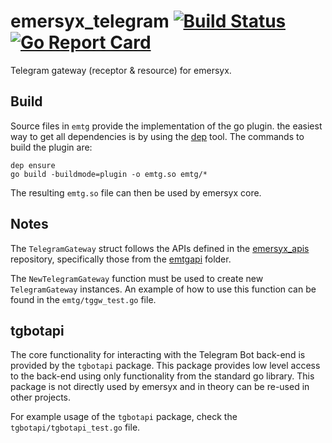 # emersyx_telegram [![Build Status][build-img]][build-url] [![Go Report Card][gorep-img]][gorep-url]

Telegram gateway (receptor & resource) for emersyx.

## Build

Source files in `emtg` provide the implementation of the go plugin. the easiest way to get all dependencies is by using
the [dep][3] tool. The commands to build the plugin are:

```
dep ensure
go build -buildmode=plugin -o emtg.so emtg/*
```

The resulting `emtg.so` file can then be used by emersyx core.

## Notes

The `TelegramGateway` struct follows the APIs defined in the [emersyx_apis][1] repository, specifically those from the
[emtgapi][2] folder.

The `NewTelegramGateway` function must be used to create new `TelegramGateway` instances. An example of how to use this
function can be found in the `emtg/tggw_test.go` file.

## tgbotapi

The core functionality for interacting with the Telegram Bot back-end is provided by the `tgbotapi` package. This
package provides low level access to the back-end using only functionality from the standard go library. This package is
not directly used by emersyx and in theory can be re-used in other projects.

For example usage of the `tgbotapi` package, check the `tgbotapi/tgbotapi_test.go` file.

[build-img]: https://travis-ci.org/emersyx/emersyx_telegram.svg?branch=master
[build-url]: https://travis-ci.org/emersyx/emersyx_telegram
[gorep-img]: https://goreportcard.com/badge/github.com/emersyx/emersyx_telegram
[gorep-url]: https://goreportcard.com/report/github.com/emersyx/emersyx_telegram
[1]: https://github.com/emersyx/emersyx_apis
[2]: https://github.com/emersyx/emersyx_apis/tree/master/emtgapi
[3]: https://github.com/golang/dep
